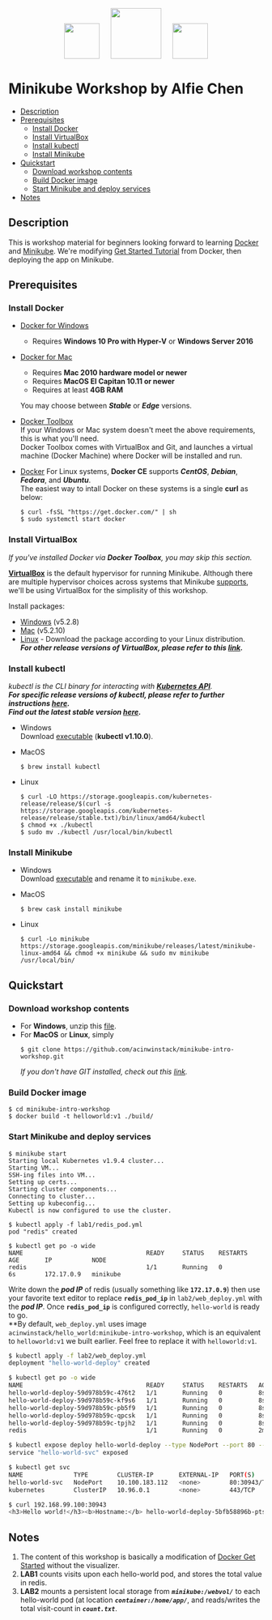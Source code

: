<p align="center">
<img src="https://avatars0.githubusercontent.com/u/12655890?s=200&v=4" width="70">
&ensp;&ensp;
<img src="https://github.com/kubernetes/minikube/raw/master/logo/logo.png" width="100">
&ensp;&ensp;
<img src="https://avatars2.githubusercontent.com/u/29940671?s=460&v=4" width="70">
</p>

# Minikube Workshop by Alfie Chen

* [Description](https://github.com/acinwinstack/minikube-intro-workshop#description)
* [Prerequisites](https://github.com/acinwinstack/minikube-intro-workshop#prerequisites)
  * [Install Docker](https://github.com/acinwinstack/minikube-intro-workshop#install-docker)
  * [Install VirtualBox](https://github.com/acinwinstack/minikube-intro-workshop#install-virtualbox)
  * [Install kubectl](https://github.com/acinwinstack/minikube-intro-workshop#install-kubectl)
  * [Install Minikube](https://github.com/acinwinstack/minikube-intro-workshop#install-minikube)
* [Quickstart](https://github.com/acinwinstack/minikube-intro-workshop#quickstart)
  * [Download workshop contents](https://github.com/acinwinstack/minikube-intro-workshop#download-workshop-contents)
  * [Build Docker image](https://github.com/acinwinstack/minikube-intro-workshop#build-docker-image)
  * [Start Minikube and deploy services](https://github.com/acinwinstack/minikube-intro-workshop#start-minikube-and-deploy-services)
* [Notes](https://github.com/acinwinstack/minikube-intro-workshop#notes)
  
## Description

This is workshop material for beginners looking forward to learning [Docker](https://www.docker.com/) and [Minikube](https://github.com/kubernetes/minikube). 
We're modifying [Get Started Tutorial](https://docs.docker.com/get-started/) from Docker, then deploying the app on Minikube.

## Prerequisites

### Install Docker
* [Docker for Windows](https://download.docker.com/win/stable/Docker%20for%20Windows%20Installer.exe)
  * Requires **Windows 10 Pro with Hyper-V** or **Windows Server 2016**

* [Docker for Mac](https://docs.docker.com/docker-for-mac/install)
  * Requires **Mac 2010 hardware model or newer**
  * Requires **MacOS El Capitan 10.11 or newer**
  * Requires at least **4GB RAM**

  You may choose between **_Stable_** or **_Edge_** versions.

* [Docker Toolbox](https://docs.docker.com/toolbox/oerview)  
  If your Windows or Mac system doesn't meet the above requirements, this is what you'll need.  
  Docker Toolbox comes with VirtualBox and Git, and launches a virtual machine (Docker Machine) where Docker will be installed and run.

* [Docker](https://docs.docker.com/install/#server)
  For  Linux systems, **Docker CE** supports **_CentOS_**, **_Debian_**, **_Fedora_**, and **_Ubuntu_**.  
  The easiest way to intall Docker on these systems is a single **curl** as below:
  ```shell
  $ curl -fsSL "https://get.docker.com/" | sh
  $ sudo systemctl start docker
  ```

### Install VirtualBox  
_If you've installed Docker via **Docker Toolbox**, you may skip this section._  

[**VirtualBox**](https://www.virtualbox.org/) is the default hypervisor for running Minikube. 
Although there are multiple hypervisor choices across systems that Minikube [supports](https://github.com/kubernetes/minikube/blob/master/README.md#requirements), 
we'll be using VirtualBox for the simplisity of this workshop.  

Install packages:
* [Windows](https://download.virtualbox.org/virtualbox/5.2.8/VirtualBox-5.2.8-121009-Win.exe) (v5.2.8)
* [Mac](https://download.virtualbox.org/virtualbox/5.2.10/VirtualBox-5.2.10-122088-OSX.dmg) (v5.2.10)
* [Linux](https://www.virtualbox.org/wiki/Linux_Downloads) - Download the package according to your Linux distribution.  
_**For other release versions of VirtualBox, please refer to this [link](https://www.virtualbox.org/wiki/Downloads).**_

### Install kubectl  
_kubectl is the CLI binary for interacting with [**Kubernetes API**](https://kubernetes.io/docs/reference/)._  
_**For specific release versions of kubectl, please refer to further instructions [here](https://kubernetes.io/docs/tasks/tools/install-kubectl/).**_  
_**Find out the latest stable version [here](https://storage.googleapis.com/kubernetes-release/release/stable.txt).**_

* Windows  
  Download [executable](https://storage.googleapis.com/kubernetes-release/release/v1.10.0/bin/windows/amd64/kubectl.exe) (**kubectl v1.10.0**).  

  
* MacOS
  ```shell
  $ brew install kubectl
  ```
* Linux
  ```shell
  $ curl -LO https://storage.googleapis.com/kubernetes-release/release/$(curl -s https://storage.googleapis.com/kubernetes-release/release/stable.txt)/bin/linux/amd64/kubectl
  $ chmod +x ./kubectl  
  $ sudo mv ./kubectl /usr/local/bin/kubectl
  ```

### Install Minikube
* Windows  
  Download [executable](https://storage.googleapis.com/minikube/releases/latest/minikube-windows-amd64.exe) and rename it to `minikube.exe`.

  
* MacOS  
  ```shell
  $ brew cask install minikube
  ```

* Linux  
  ```shell
  $ curl -Lo minikube https://storage.googleapis.com/minikube/releases/latest/minikube-linux-amd64 && chmod +x minikube && sudo mv minikube /usr/local/bin/
  ```

## Quickstart
### Download workshop contents  
* For **Windows**, unzip this [file](https://github.com/acinwinstack/minikube-intro-workshop/archive/master.zip).  
* For **MacOS** or **Linux**, simply
  ```shell
  $ git clone https://github.com/acinwinstack/minikube-intro-workshop.git
  ```
  _If you don't have GIT installed, check out this [link](https://git-scm.com/book/en/v2/Getting-Started-Installing-Git)._ 

### Build Docker image
```shell
$ cd minikube-intro-workshop
$ docker build -t helloworld:v1 ./build/
```
### Start Minikube and deploy services
```shell
$ minikube start
Starting local Kubernetes v1.9.4 cluster...
Starting VM...
SSH-ing files into VM...
Setting up certs...
Starting cluster components...
Connecting to cluster...
Setting up kubeconfig...
Kubectl is now configured to use the cluster.

$ kubectl apply -f lab1/redis_pod.yml
pod "redis" created

$ kubectl get po -o wide
NAME                                  READY     STATUS    RESTARTS   AGE       IP           NODE
redis                                 1/1       Running   0          6s        172.17.0.9   minikube
```
Write down the _**pod IP**_ of redis (usually something like **`172.17.0.9`**) then use your favorite text editor to replace **`redis_pod_ip`** in `lab2/web_deploy.yml` with the _**pod IP**_. Once **`redis_pod_ip`** is configured correctly, `hello-world` is ready to go.  
**By default, `web_deploy.yml` uses image `acinwinstack/hello_world:minikube-intro-workshop`, which is an equivalent to `helloworld:v1` we built earlier. Feel free to replace it with `helloworld:v1`.  

```bash
$ kubectl apply -f lab2/web_deploy.yml
deployment "hello-world-deploy" created

$ kubectl get po -o wide
NAME                                  READY     STATUS    RESTARTS   AGE       IP           NODE
hello-world-deploy-59d978b59c-476t2   1/1       Running   0          8s        172.17.0.4   minikube
hello-world-deploy-59d978b59c-kf9s6   1/1       Running   0          8s        172.17.0.2   minikube
hello-world-deploy-59d978b59c-pb5f9   1/1       Running   0          8s        172.17.0.7   minikube
hello-world-deploy-59d978b59c-qpcsk   1/1       Running   0          8s        172.17.0.8   minikube
hello-world-deploy-59d978b59c-tpjh2   1/1       Running   0          8s        172.17.0.5   minikube
redis                                 1/1       Running   0          2m        172.17.0.9   minikube

$ kubectl expose deploy hello-world-deploy --type NodePort --port 80 --target-port 80 --name hello-world-svc
service "hello-world-svc" exposed

$ kubectl get svc
NAME              TYPE        CLUSTER-IP       EXTERNAL-IP   PORT(S)        AGE
hello-world-svc   NodePort    10.100.183.112   <none>        80:30943/TCP   19s
kubernetes        ClusterIP   10.96.0.1        <none>        443/TCP        26m

$ curl 192.168.99.100:30943
<h3>Hello world!</h3><b>Hostname:</b> hello-world-deploy-5bfb58896b-ptsk5<br/><b>Total Visits:</b> 1<br/><b>Visits since connected to Redis:</b> 1
```

## Notes

1. The content of this workshop is basically a modification of [Docker Get Started](https://docs.docker.com/get-started/) without the visualizer.
2. **LAB1** counts visits upon each hello-world pod, and stores the total value in redis.
3. **LAB2** mounts a persistent local storage from _**`minikube:/webvol/`**_ to each hello-world pod (at location _**`container:/home/app/`**_, and reads/writes the total visit-count in _**`count.txt`**_.
